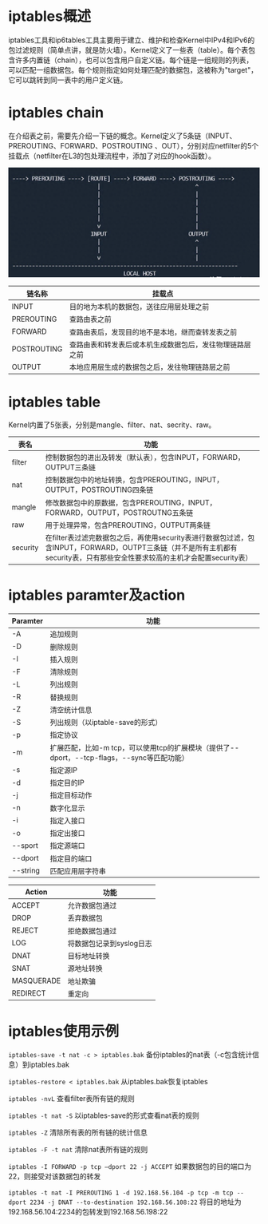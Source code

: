 # iptables概述

iptables工具和ip6tables工具主要用于建立、维护和检查Kernel中IPv4和IPv6的包过滤规则（简单点讲，就是防火墙）。Kernel定义了一些表（table）。每个表包含许多内置链（chain），也可以包含用户自定义链。每个链是一组规则的列表，可以匹配一组数据包。每个规则指定如何处理匹配的数据包，这被称为"target"，它可以跳转到同一表中的用户定义链。

# iptables chain

在介绍表之前，需要先介绍一下链的概念。Kernel定义了5条链（INPUT、PREROUTING、FORWARD、POSTROUTING 、OUT），分别对应netfilter的5个挂载点（netfilter在L3的包处理流程中，添加了对应的hook函数）。

![](assets/20250317_151411_image.png)

| **链名称** | **挂载点**                                         |
| ---------------- | -------------------------------------------------------- |
| INPUT            | 目的地为本机的数据包，送往应用层处理之前                 |
| PREROUTING       | 查路由表之前                                             |
| FORWARD          | 查路由表后，发现目的地不是本地，继而查转发表之前         |
| POSTROUTING      | 查路由表和转发表后或本机生成数据包后，发往物理链路层之前 |
| OUTPUT           | 本地应用层生成的数据包之后，发往物理链路层之前           |

# iptables table

Kernel内置了5张表，分别是mangle、filter、nat、secrity、raw。

| **表名** | **功能**                                                                                                                                                              |
| -------------- | --------------------------------------------------------------------------------------------------------------------------------------------------------------------------- |
| filter         | 控制数据包的进出及转发（默认表），包含INPUT，FORWARD，OUTPUT三条链                                                                                                          |
| nat            | 控制数据包中的地址转换，包含PREROUTING，INPUT，OUTPUT，POSTROUTING四条链                                                                                                    |
| mangle         | 修改数据包中的原数据，包含PREROUTING，INPUT，FORWARD，OUTPUT，POSTROUTNG五条链                                                                                              |
| raw            | 用于处理异常，包含PREROUTING，OUTPUT两条链                                                                                                                                  |
| security       | 在filter表过滤完数据包之后，再使用security表进行数据包过滤，包含INPUT，FORWARD，OUTPT三条链（并不是所有主机都有security表，只有那些安全性要求较高的主机才会配置security表） |

# iptables paramter及action

| **Paramter** | **功能**                                                                              |
| ------------------ | ------------------------------------------------------------------------------------------- |
| -A                 | 追加规则                                                                                    |
| -D                 | 删除规则                                                                                    |
| -I                 | 插入规则                                                                                    |
| -F                 | 清除规则                                                                                    |
| -L                 | 列出规则                                                                                    |
| -R                 | 替换规则                                                                                    |
| -Z                 | 清空统计信息                                                                                |
| -S                 | 列出规则（以iptable-save的形式）                                                            |
| -p                 | 指定协议                                                                                    |
| -m                 | 扩展匹配，比如-m tcp，可以使用tcp的扩展模块（提供了--dport，--tcp-flags，--sync等匹配功能） |
| -s                 | 指定源IP                                                                                    |
| -d                 | 指定目的IP                                                                                  |
| -j                 | 指定目标动作                                                                                |
| -n                 | 数字化显示                                                                                  |
| -i                 | 指定入接口                                                                                  |
| -o                 | 指定出接口                                                                                  |
| --sport            | 指定源端口                                                                                  |
| --dport            | 指定目的端口                                                                                |
| --string           | 匹配应用层字符串                                                                            |

| **Action** | **功能**           |
| ---------------- | ------------------------ |
| ACCEPT           | 允许数据包通过           |
| DROP             | 丢弃数据包               |
| REJECT           | 拒绝数据包通过           |
| LOG              | 将数据包记录到syslog日志 |
| DNAT             | 目标地址转换             |
| SNAT             | 源地址转换               |
| MASQUERADE       | 地址欺骗                 |
| REDIRECT         | 重定向                   |

# iptables使用示例

`iptables-save -t nat -c > iptables.bak` 备份iptables的nat表（-c包含统计信息）到iptables.bak

`iptables-restore < iptables.bak` 从iptables.bak恢复iptables

`iptables -nvL` 查看filter表所有链的规则

`iptables -t nat -S` 以iptables-save的形式查看nat表的规则

`iptables -Z` 清除所有表的所有链的统计信息

`iptables -F -t nat` 清除nat表所有链的规则

`iptables -I FORWARD -p tcp –dport 22 -j ACCEPT` 如果数据包的目的端口为22，则接受对该数据包的转发

`iptables -t nat -I PREROUTING 1 -d 192.168.56.104 -p tcp -m tcp --dport 2234 -j DNAT --to-destination 192.168.56.108:22` 将目的地址为192.168.56.104:2234的包转发到192.168.56.198:22

